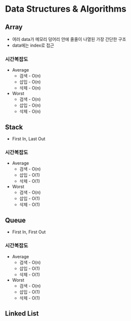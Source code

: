 # Data Structures & Algorithms

## Array

- 여러 data가 메모리 덩어리 안에 줄줄이 나열된 가장 간단한 구조
- data에는 index로 접근

### 시간복잡도

* Average
    * 검색 - O(n)
    * 삽입 - O(n)
    * 삭제 - O(n)
* Worst
    * 검색 - O(n)
    * 삽입 - O(n)
    * 삭제 - O(n)

## Stack

- First In, Last Out

### 시간복잡도

* Average
    * 검색 - O(n)
    * 삽입 - O(1)
    * 삭제 - O(1)
* Worst
    * 검색 - O(n)
    * 삽입 - O(1)
    * 삭제 - O(1)

## Queue

- First In, First Out

### 시간복잡도

* Average
    * 검색 - O(n)
    * 삽입 - O(1)
    * 삭제 - O(1)
* Worst
    * 검색 - O(n)
    * 삽입 - O(1)
    * 삭제 - O(1)

## Linked List
